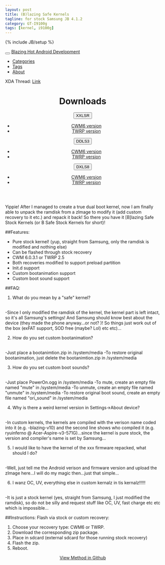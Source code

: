 ```yaml
---
layout: post
title: (B)lazing Safe Kernels
tagline: for stock Samsung JB 4.1.2
category: GT-I9100g
tags: [kernel, i9100g]
---
```

{% include JB/setup %}

<!-- Navbar-->
<div class="navbar navbar-inverse navbar-fixed-top">
  <div class="navbar-inner">
     <div class="container">
        <button type="button" class="btn btn-navbar" data-toggle="collapse" data-target=".nav-collapse">
          <span class="icon-bar"></span>
          <span class="icon-bar"></span>
           <span class="icon-bar"></span>
        </button>
        <a class="brand" href="/index.html">Blazing Hot Android Development</a>
          <div class="nav-collapse collapse">
            <ul class="nav">
              <li class="">
                <a href="/categories.html">Categories</a>
              </li>
              <li class="">
                <a href="/tags.html">Tags</a>
              </li>
              <li class="">
                <a href="/about.html">About</a>
              </li>
            </ul>
          </div>
     </div>
  </div>
</div>

XDA Thread: [Link](http://forum.xda-developers.com/showthread.php?t=2293576)

<center>
<h1>Downloads</h1>
<div class="btn-group">
  <button class="btn btn-warning dropdown-toggle" data-toggle="dropdown">XXLSR<span class="caret"></span></button>
  <ul class="dropdown-menu">
    <li><a href="http://www.androidfilehost.com/?fid=22964708692722749">CWM6 version</a></li>
    <li><a href="http://www.androidfilehost.com/?fid=22964708692722746">TWRP version</a></li>
  </ul>
</div>

<div class="btn-group">
  <button class="btn btn-warning dropdown-toggle" data-toggle="dropdown">DDLS3<span class="caret"></span></button>
  <ul class="dropdown-menu">
    <li><a href="http://www.androidfilehost.com/?fid=22964708692722753">CWM6 version</a></li>
    <li><a href="http://www.androidfilehost.com/?fid=22964708692722742">TWRP version</a></li>
  </ul>
</div>

<div class="btn-group">
  <button class="btn btn-warning dropdown-toggle" data-toggle="dropdown">DXLS8<span class="caret"></span></button>
  <ul class="dropdown-menu">
    <li><a href="http://www.androidfilehost.com/?fid=22964708692722751">CWM6 version</a></li>
    <li><a href="http://www.androidfilehost.com/?fid=22964708692722744">TWRP version</a></li>
  </ul>
</div>
</center>
<br />
<br />

Yippie! After I managed to create a true dual boot kernel, now I am finally able to unpack the ramdisk from a zImage to modify it (add custom recovery to it etc.) and repack it back! So there you have it \[B]lazing Safe Stock Kernels (or B Safe Stock Kernels for short)!

##Features:
- Pure stock kernel! (yup, straight from Samsung, only the ramdisk is modified and nothing else)
- Can be flashed through stock recovery
- CWM 6.0.3.1 or TWRP 2.5
- Both recoveries modified to support preload partition
- Init.d support
- Custom bootanimation support
- Custom boot sound support

##FAQ:
1. What do you mean by a "safe" kernel?
<br />
-Since I only modified the ramdisk of the kernel, the kernel part is left intact, so it's all Samsung's settings! And Samsung should know best about the device (they made the phone anyway...or not? )! So things just work out of the box (exFAT support, SOD free (maybe? Lol) etc etc)...

2. How do you set custom bootanimation?
<br />
-Just place a bootanimtion.zip in /system/media
-To restore original bootanimation, just delete the bootanimtion.zip in /system/media

3. How do you set custom boot sounds?
<br />
-Just place PowerOn.ogg in /system/media
-To mute, create an empty file named "mute" in /system/media
-To unmute, create an empty file named "unmute" in /system/media
-To restore original boot sound, create an empty file named "ori_sound" in /system/media

4. Why is there a weird kernel version in Settings->About device?
<br />
-In custom kernels, the kernels are compiled with the verison name coded into it (e.g. -blazing-v10) and the second line shows who compiled it (e.g. ryuinferno @ Acer-Aspire-v3-571G)...since the kernel is pure stock, the version and compiler's name is set by Samsung...

5. I would like to have the kernel of the xxx firmware repacked, what should I do?
<br />
-Well, just tell me the Android verison and firmware version and upload the zImage here...I will do my magic then...just that simple...

6. I wanz OC, UV, everything else in custom kernalz in tis kernalz!!!!!
<br />
-It is just a stock kernel (yes, straight from Samsung, I just modified the ramdisk), so do not be silly and request stuff like OC, UV, fast charge etc etc which is impossible...

##Instructions:
Flash via stock or custom recovery:
1. Choose your recovery type: CWM6 or TWRP.
2. Download the corresponding zip package.
3. Place in sdcard (external sdcard for those running stock recovery)
4. Flash the zip.
5. Reboot.

<center><a href="https://github.com/Ryuinferno/galaxys2_kernel_repack/tree/i9100g" class="btn btn-primary btn-large">View Method in Github</a></center>
